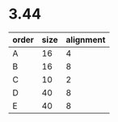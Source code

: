 # 3.44

| order | size | alignment |
|  -    |  -   |  -        |
|  A    |  16  |   4       |
|  B    |  16  |   8       |
|  C    |  10  |   2       |
|  D    |  40  |   8       |
|  E    |  40  |   8       |
